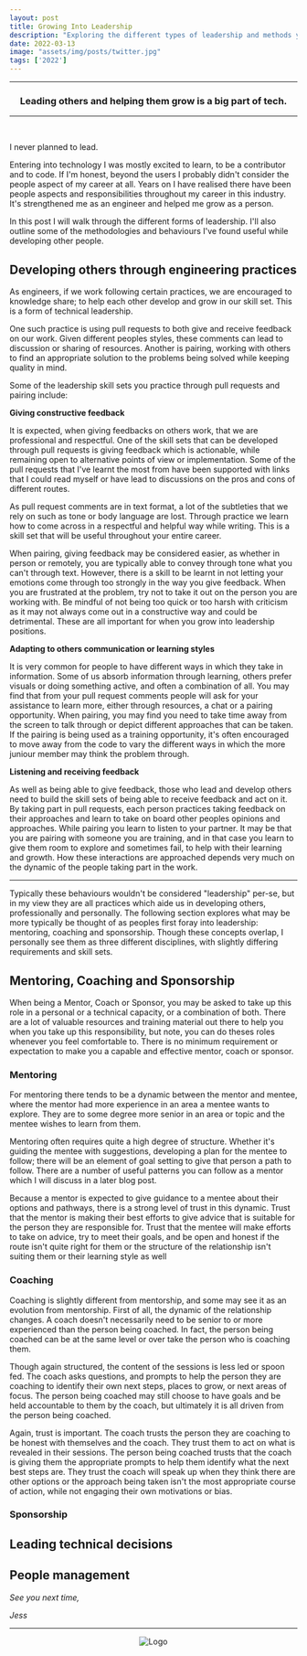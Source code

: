 ```yaml
---
layout: post
title: Growing Into Leadership
description: "Exploring the different types of leadership and methods you can use within technology."
date: 2022-03-13
image: "assets/img/posts/twitter.jpg"
tags: ['2022']
---
```


----
<center>
<h3> Leading others and helping them grow is a big part of tech. </h3>
</center>

---

<br/>

I never planned to lead.

Entering into technology I was mostly excited to learn, to be a contributor and to code. If I'm honest, beyond the users I probably didn't consider the people aspect of my career at all. Years on I have realised there have been people aspects and responsibilities throughout my career in this industry. It's strengthened me as an engineer and helped me grow as a person.

In this post I will walk through the different forms of leadership. I'll also outline some of the methodologies and behaviours I've found useful while developing other people.

## Developing others through engineering practices

As engineers, if we work following certain practices, we are encouraged to knowledge share; to help each other develop and grow in our skill set. This is a form of technical leadership. 

One such practice is using pull requests to both give and receive feedback on our work. Given different peoples styles, these comments can lead to discussion or sharing of resources. Another is pairing, working with others to find an appropriate solution to the problems being solved while keeping quality in mind.

Some of the leadership skill sets you practice through pull requests and pairing include:

**Giving constructive feedback**

It is expected, when giving feedbacks on others work, that we are professional and respectful. One of the skill sets that can be developed through pull requests is giving feedback which is actionable, while remaining open to alternative points of view or implementation. Some of the pull requests that I've learnt the most from have been supported with links that I could read myself or have lead to discussions on the pros and cons of different routes.

As pull request comments are in text format, a lot of the subtleties that we rely on such as tone or body language are lost. Through practice we learn how to come across in a respectful and helpful way while writing. This is a skill set that will be useful throughout your entire career.

When pairing, giving feedback may be considered easier, as whether in person or remotely, you are typically able to convey through tone what you can't through text. However, there is a skill to be learnt in not letting your emotions come through too strongly in the way you give feedback. When you are frustrated at the problem, try not to take it out on the person you are working with. Be mindful of not being too quick or too harsh with criticism as it may not always come out in a constructive way and could be detrimental. These are all important for when you grow into leadership positions.

**Adapting to others communication or learning styles**

It is very common for people to have different ways in which they take in information. Some of us absorb information through learning, others prefer visuals or doing something active, and often a combination of all. You may find that from your pull request comments people will ask for your assistance to learn more, either through resources, a chat or a pairing opportunity. When pairing, you may find you need to take time away from the screen to talk through or depict different approaches that can be taken. If the pairing is being used as a training opportunity, it's often encouraged to move away from the code to vary the different ways in which the more juniour member may think the problem through.

**Listening and receiving feedback**

As well as being able to give feedback, those who lead and develop others need to build the skill sets of being able to receive feedback and act on it. By taking part in pull requests, each person practices taking feedback on their approaches and learn to take on board other peoples opinions and approaches. While pairing you learn to listen to your partner. It may be that you are pairing with someone you are training, and in that case you learn to give them room to explore and sometimes fail, to help with their learning and growth. How these interactions are approached depends very much on the dynamic of the people taking part in the work.

- - - 

Typically these behaviours wouldn't be considered "leadership" per-se, but in my view they are all practices which aide us in developing others, professionally and personally. The following section explores what may be more typically be thought of as peoples first foray into leadership: mentoring, coaching and sponsorship. Though these concepts overlap, I personally see them as three different disciplines, with slightly differing requirements and skill sets.

## Mentoring, Coaching and Sponsorship

When being a Mentor, Coach or Sponsor, you may be asked to take up this role in a personal or a technical capacity, or a combination of both. There are a lot of valuable resources and training material out there to help you when you take up this responsibility, but note, you can do theses roles whenever you feel comfortable to. There is no minimum requirement or expectation to make you a capable and effective mentor, coach or sponsor.

### Mentoring
For mentoring there tends to be a dynamic between the mentor and mentee, where the mentor had more experience in an area a mentee wants to explore. They are to some degree more senior in an area or topic and the mentee wishes to learn from them.

Mentoring often requires quite a high degree of structure. Whether it's guiding the mentee with suggestions, developing a plan for the mentee to follow; there will be an element of goal setting to give that person a path to follow. There are a number of useful patterns you can follow as a mentor which I will discuss in a later blog post. 

Because a mentor is expected to give guidance to a mentee about their options and pathways, there is a strong level of trust in this dynamic. Trust that the mentor is making their best efforts to give advice that is suitable for the person they are responsible for. Trust that the mentee will make efforts to take on advice, try to meet their goals, and be open and honest if the route isn't quite right for them or the structure of the relationship isn't suiting them or their learning style as well 

### Coaching
Coaching is slightly different from mentorship, and some may see it as an evolution from mentorship. First of all, the dynamic of the relationship changes. A coach doesn't necessarily need to be senior to or more experienced than the person being coached. In fact, the person being coached can be at the same level or over take the person who is coaching them.

Though again structured, the content of the sessions is less led or spoon fed. The coach asks questions, and prompts to help the person they are coaching to identify their own next steps, places to grow, or next areas of focus. The person being coached may still choose to have goals and be held accountable to them by the coach, but ultimately it is all driven from the person being coached.

Again, trust is important. The coach trusts the person they are coaching to be honest with themselves and the coach. They trust them to act on what is revealed in their sessions. The person being coached trusts that the coach is giving them the appropriate prompts to help them identify what the next best steps are. They trust the coach will speak up when they think there are other options or the approach being taken isn't the most appropriate course of action, while not engaging their own motivations or bias.

### Sponsorship


## Leading technical decisions


## People management



_See you next time,_

_Jess_


---

<div style="text-align:center" markdown="1">
<img src="{{site.baseurl}}/assets/img/logo.png" alt="Logo">
</div>
